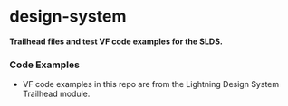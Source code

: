 # design-system
**Trailhead files and test VF code examples for the SLDS.**

### Code Examples
* VF code examples in this repo are from the Lightning Design System Trailhead module.
